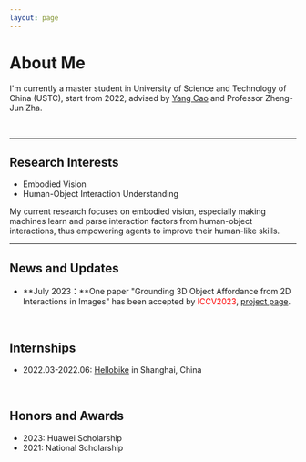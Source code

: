 ```yaml
---
layout: page
---
```


# About Me

I'm currently a master student in University of Science and Technology of China (USTC), start from 2022, advised by [Yang Cao](https://staff.iaticetc.cn:1234/) and Professor Zheng-Jun Zha. 

<br>

<!-- ## Academic Background -->

<!-- **<font color='red'>[Highlight]</font> I am looking for PhD to start in 2025 Fall. Contact me if you have any leads!** [talk with me](https://calendly.com/lancecai/meet-with-lance) -->

<!-- - **Sep 2022 - Now:** University of Science and Technology of China (USTC)
- **Sep 2018 - June 2022:** SiChuan Agriculture University (SICAU) -->

---

## Research Interests

- Embodied Vision
- Human-Object Interaction Understanding

My current research focuses on embodied vision, especially making machines learn and parse interaction factors from human-object interactions, thus empowering agents to improve their human-like skills.
<br>

---

## News and Updates

- **July 2023：**One paper "Grounding 3D Object Affordance from 2D Interactions in Images" has been accepted by <font color='red'>ICCV2023</font>, [project page](https://yyvhang.github.io/publications/IAG/index.html).

<br>

## Internships
- 2022.03-2022.06: [Hellobike](https://www.hello-inc.com/) in Shanghai, China

<br>

## Honors and Awards
- 2023: Huawei Scholarship
- 2021: National Scholarship

